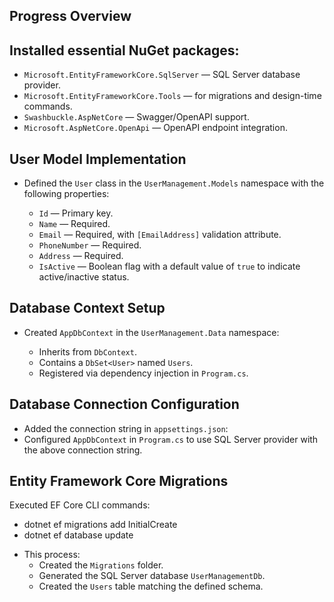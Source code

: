 ## Progress Overview

## Installed essential NuGet packages:

  * `Microsoft.EntityFrameworkCore.SqlServer` — SQL Server database provider.
  * `Microsoft.EntityFrameworkCore.Tools` — for migrations and design-time commands.
  * `Swashbuckle.AspNetCore` — Swagger/OpenAPI support.
  * `Microsoft.AspNetCore.OpenApi` — OpenAPI endpoint integration.

## User Model Implementation

* Defined the `User` class in the `UserManagement.Models` namespace with the following properties:

  * `Id` — Primary key.
  * `Name` — Required.
  * `Email` — Required, with `[EmailAddress]` validation attribute.
  * `PhoneNumber` — Required.
  * `Address` — Required.
  * `IsActive` — Boolean flag with a default value of `true` to indicate active/inactive status.

## Database Context Setup

* Created `AppDbContext` in the `UserManagement.Data` namespace:

  * Inherits from `DbContext`.
  * Contains a `DbSet<User>` named `Users`.
  * Registered via dependency injection in `Program.cs`.

## Database Connection Configuration

* Added the connection string in `appsettings.json`:
* Configured `AppDbContext` in `Program.cs` to use SQL Server provider with the above connection string.

## Entity Framework Core Migrations

Executed EF Core CLI commands:
- dotnet ef migrations add InitialCreate
- dotnet ef database update

* This process:
  * Created the `Migrations` folder.
  * Generated the SQL Server database `UserManagementDb`.
  * Created the `Users` table matching the defined schema.
 



